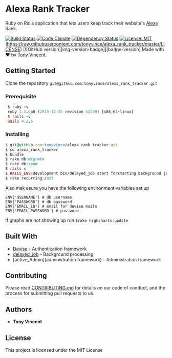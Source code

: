 # Alexa Rank Tracker
Ruby on Rails application that lets users keep track their website's [Alexa](http://www.alexa.com/siteinfo) Rank.

[![Build Status](https://travis-ci.org/tonyvince/alexa_rank_tracker.svg?branch=master)](https://travis-ci.org/tonyvince/alexa_rank_tracker)
[![Code Climate](https://codeclimate.com/github/tonyvince/alexa_rank_tracker/badges/gpa.svg)](https://codeclimate.com/github/tonyvince/alexa_rank_tracker)
[![Dependency Status](https://www.versioneye.com/user/projects/58a13a3e0f3d4f003ce97ed3/badge.svg)](https://www.versioneye.com/user/projects/58a13a3e0f3d4f003ce97ed3)
[![License: MIT](https://img.shields.io/badge/License-MIT-yellow.svg)](https://opensource.org/licenses/MIT)(https://raw.githubusercontent.com/tonyvince/alexa_rank_tracker/master/LICENSE)
[![GitHub version][img-version-badge]][badge-version]
Made with ❤️ by <a href="mailto:tonyvince7@gmail.com">Tony Vincent</a>.

## Getting Started

Clone the repository `git@github.com:tonyvince/alexa_rank_tracker.git`

### Prerequisite

```ruby
 $ ruby -v
 ruby 2.3.0p0 (2015-12-25 revision 53290) [x86_64-linux]
 $ rails -v
 Rails 4.2.5

```


### Installing



```ruby
$ git@github.com:tonyvince/alexa_rank_tracker.git
$ cd alexa_rank_tracker
$ bundle
$ rake db:migrate
$ rake db:seed
$ rails s
$ RAILS_ENV=development bin/delayed_job start forstarting background jobs
$ rake recurring:init


```

Also mak esure you have the following environment variables set up

```
ENV['USERNAME'] # db username
ENV['PASSWORD'] # db password
ENV['EMAIL_ID'] # email for devise mails
ENV['EMAIL_PASSWORD'] # password 
```
If graphs are not showing up run `$rake highcharts:update`

## Built With

* [Devise](https://github.com/plataformatec/devise) - Authentication framework
* [delayed_job](https://github.com/collectiveidea/delayed_job_active_record) - Background processing
* [active_Admin](administration framework) - Administration framework

## Contributing

Please read [CONTRIBUTING.md](https://gist.github.com/PurpleBooth/b24679402957c63ec426) for details on our code of conduct, and the process for submitting pull requests to us.

 

## Authors

* **Tony Vincent** 

## License

This project is licensed under the MIT License